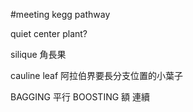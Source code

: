 #meeting 
kegg pathway

quiet center plant?

silique 角長果

cauline leaf 阿拉伯界要長分支位置的小葉子

BAGGING 平行
BOOSTING 額 連續